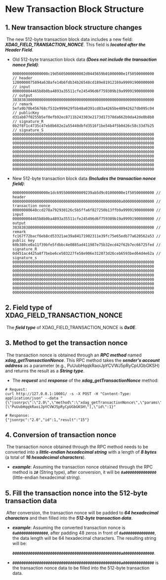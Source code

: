 

# New Transaction Block Structure



## 1. New transaction block structure changes

​	The new 512-byte transaction block data includes a new field: ***XDAG_FIELD_TRANSACTION_NONCE***. This field is ***located after the Header Field***.

- Old 512-byte transaction block data ***(Does not include the transaction nonce field)***:

  ```
  0000000000000000c19d5605000000002d0445659b01000000e1f50500000000  // header
  1200000075894a638afe14b6fdb34b26548cd189e81912169a99991900000000  // input
  000000004465b8b0ba4893a35511cfe245496d6f759309b19a99991900000000  // output
  3838383800000000000000000000000000000000000000000000000000000000  // remark
  5efa9b70b456768cf532e999429fbb48a0391cd83a4265be40942627db095c04  // publicKey
  d31ab87f0255b5ef0efb92ec8711b243303e2173d17378da662b9da42de0b8b0  // signature_R
  0b2f8f1c4735c47eb8b682e2a55440dbfd3516f1be54b4f5b0d26c58c33d7b25  // signature_S
  0000000000000000000000000000000000000000000000000000000000000000
  0000000000000000000000000000000000000000000000000000000000000000
  0000000000000000000000000000000000000000000000000000000000000000
  0000000000000000000000000000000000000000000000000000000000000000
  0000000000000000000000000000000000000000000000000000000000000000
  0000000000000000000000000000000000000000000000000000000000000000
  0000000000000000000000000000000000000000000000000000000000000000
  0000000000000000000000000000000000000000000000000000000000000000
  0000000000000000000000000000000000000000000000000000000000000000
  ```

- New 512-byte transaction block data ***(Includes the transaction nonce field)***:

  ```
  0000000000000000e1dc6955000000009239ab5d9c01000000e1f50500000000 // header
  0000000000000000000000000000000000000000000000000a00000000000000 // transaction nonce
  00000000640ccd278a792930126c5b5ffa6f827250b13ffb9a99991900000000 // input
  000000004465b8b0ba4893a35511cfe245496d6f759309b19a99991900000000 // output
  3838383800000000000000000000000000000000000000000000000000000000 // remark
  fc167f72bacf6eb8cd53321ae39a84171902311e39fc75e65edb77a620562a53 // public key
  60b380ce0a11f39bfe5fdbbc4e0885ad411987e75b32ecd42f62b7ec66725fed // signature_R
  0d451ac4425a8f7bebe6ce503227fe58e906e312073d26ceb6593bed64d4e62a // signature_s
  0000000000000000000000000000000000000000000000000000000000000000
  0000000000000000000000000000000000000000000000000000000000000000
  0000000000000000000000000000000000000000000000000000000000000000
  0000000000000000000000000000000000000000000000000000000000000000
  0000000000000000000000000000000000000000000000000000000000000000
  0000000000000000000000000000000000000000000000000000000000000000
  0000000000000000000000000000000000000000000000000000000000000000
  0000000000000000000000000000000000000000000000000000000000000000
  ```



## 2. Field type of XDAG_FIELD_TRANSACTION_NONCE

​	The ***field type*** of XDAG_FIELD_TRANSACTION_NONCE is ***0x0E***.



## 3. Method to get the transaction nonce

​	The transaction nonce is obtained through an ***RPC method*** named ***xdag_getTransactionNonce***. This RPC method takes the ***sender's account address*** as a parameter (e.g., PuUubHqqkRaoiJpYCVWJ5pRyCpUGbGKSH) and returns the result as a ***String type***.

- The ***request*** and ***response*** of the ***xdag_getTransactionNonce*** method:

```shell
# Request:
curl http://127.0.0.1:10001/ -s -X POST -H "Content-Type: application/json" --data "{\"jsonrpc\":\"2.0\",\"method\":\"xdag_getTransactionNonce\",\"params\":[\"PuUubHqqkRaoiJpYCVWJ5pRyCpUGbGKSH\"],\"id\":1}"

# Response:
{"jsonrpc":"2.0","id":1,"result":"15"}
```



## 4. Conversion of transaction nonce

​	The transaction nonce obtained through the RPC method needs to be converted into a ***little-endian hexadecimal string*** with a length of ***8 bytes*** (a total of ***16 hexadecimal characters***).

- ***example***: Assuming the transaction nonce obtained through the RPC method is ***`10`*** (String type), after conversion, it will be ***`0a00000000000000`*** (little-endian hexadecimal string).



## 5. Fill the transaction nonce into the 512-byte transaction data

​	After conversion, the transaction nonce will be padded to ***64 hexadecimal characters*** and then filled into the ***512-byte transaction data***.

- ***example***: Assuming the converted transaction nonce is ***`0a00000000000000`***, after padding 48 zeros in front of ***`0a00000000000000`***, the data length will be 64 hexadecimal characters. The resulting string will be:

  ***`0000000000000000000000000000000000000000000000000a00000000000000`***.


- ***`0000000000000000000000000000000000000000000000000a00000000000000`*** is the transaction nonce data to be filled into the 512-byte transaction data.


